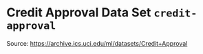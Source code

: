 # Credit Approval Data Set `credit-approval`

Source: https://archive.ics.uci.edu/ml/datasets/Credit+Approval
